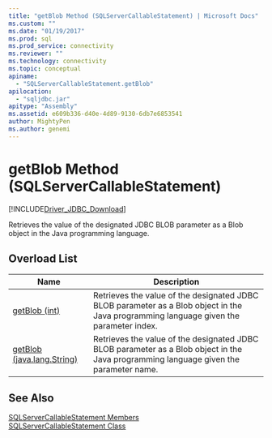 ```yaml
---
title: "getBlob Method (SQLServerCallableStatement) | Microsoft Docs"
ms.custom: ""
ms.date: "01/19/2017"
ms.prod: sql
ms.prod_service: connectivity
ms.reviewer: ""
ms.technology: connectivity
ms.topic: conceptual
apiname: 
  - "SQLServerCallableStatement.getBlob"
apilocation: 
  - "sqljdbc.jar"
apitype: "Assembly"
ms.assetid: e609b336-d40e-4d89-9130-6db7e6853541
author: MightyPen
ms.author: genemi
---
```

# getBlob Method (SQLServerCallableStatement)
[!INCLUDE[Driver_JDBC_Download](../../../includes/driver_jdbc_download.md)]

  Retrieves the value of the designated JDBC BLOB parameter as a Blob object in the Java programming language.  
  
## Overload List  
  
|Name|Description|  
|----------|-----------------|  
|[getBlob (int)](../../../connect/jdbc/reference/getblob-method-int.md)|Retrieves the value of the designated JDBC BLOB parameter as a Blob object in the Java programming language given the parameter index.|  
|[getBlob (java.lang.String)](../../../connect/jdbc/reference/getblob-method-java-lang-string.md)|Retrieves the value of the designated JDBC BLOB parameter as a Blob object in the Java programming language given the parameter name.|  
  
## See Also  
 [SQLServerCallableStatement Members](../../../connect/jdbc/reference/sqlservercallablestatement-members.md)   
 [SQLServerCallableStatement Class](../../../connect/jdbc/reference/sqlservercallablestatement-class.md)  
  
  
